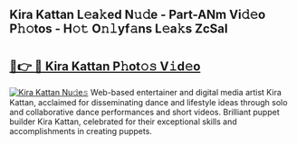 ## Kira Kattan L𝚎a𝚔ed N𝚞𝚍e - Part-ANm Vi𝚍𝚎o P𝚑𝚘tos - H𝚘𝚝 O𝚗𝚕yf𝚊ns L𝚎a𝚔s ZcSaI

# <h2><a href="http://kf8f4z2.oniu.top/?m=Kira+Kattan">🔗👉 🔴 Kira Kattan P𝚑ot𝚘𝚜 V𝚒d𝚎o</a></h2>

[![Kira Kattan Nu𝚍e𝚜](https://i.imgur.com/0qMVB7G.gif)](http://kf8f4z2.oniu.top/?m=Kira+Kattan)
Web-based entertainer and digital media artist Kira Kattan, acclaimed for disseminating dance and lifestyle ideas through solo and collaborative dance performances and short videos. Brilliant puppet builder Kira Kattan, celebrated for their exceptional skills and accomplishments in creating puppets.  
